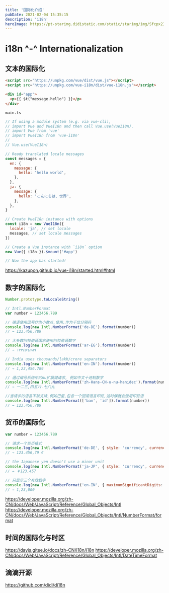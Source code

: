 ```yaml
---
title: '国际化介绍'
pubDate: 2021-02-04 15:35:15
description: 'i18n'
heroImage: https://pt-starimg.didistatic.com/static/starimg/img/Sfcpx2Idb81617332835056.png
---
```


# i18n ^-^ Internationalization

## 文本的国际化

```html
<script src="https://unpkg.com/vue/dist/vue.js"></script>
<script src="https://unpkg.com/vue-i18n/dist/vue-i18n.js"></script>

<div id="app">
  <p>{{ $t("message.hello") }}</p>
</div>
```

`main.ts`

```js
// If using a module system (e.g. via vue-cli),
// import Vue and VueI18n and then call Vue.use(VueI18n).
// import Vue from 'vue'
// import VueI18n from 'vue-i18n'
//
// Vue.use(VueI18n)

// Ready translated locale messages
const messages = {
  en: {
    message: {
      hello: 'hello world',
    },
  },
  ja: {
    message: {
      hello: 'こんにちは、世界',
    },
  },
}

// Create VueI18n instance with options
const i18n = new VueI18n({
  locale: 'ja', // set locale
  messages, // set locale messages
})

// Create a Vue instance with `i18n` option
new Vue({ i18n }).$mount('#app')

// Now the app has started!
```

https://kazupon.github.io/vue-i18n/started.html#html

## 数字的国际化

```js
Number.prototype.toLocaleString()

// Intl.NumberFormat
var number = 123456.789

// 德语使用逗号作为小数点,使用.作为千位分隔符
console.log(new Intl.NumberFormat('de-DE').format(number))
// → 123.456,789

// 大多数阿拉伯语国家使用阿拉伯语数字
console.log(new Intl.NumberFormat('ar-EG').format(number))
// → ١٢٣٤٥٦٫٧٨٩

// India uses thousands/lakh/crore separators
console.log(new Intl.NumberFormat('en-IN').format(number))
// → 1,23,456.789

// 通过编号系统中的nu扩展键请求, 例如中文十进制数字
console.log(new Intl.NumberFormat('zh-Hans-CN-u-nu-hanidec').format(number))
// → 一二三,四五六.七八九

//当请求的语言不被支持,例如巴里,包含一个回滚语言印尼,这时候就会使用印尼语
console.log(new Intl.NumberFormat(['ban', 'id']).format(number))
// → 123.456,789
```

## 货币的国际化

```js
var number = 123456.789

// 请求一个货币格式
console.log(new Intl.NumberFormat('de-DE', { style: 'currency', currency: 'EUR' }).format(number))
// → 123.456,79 €

// the Japanese yen doesn't use a minor unit
console.log(new Intl.NumberFormat('ja-JP', { style: 'currency', currency: 'JPY' }).format(number))
// → ￥123,457

// 只显示三个有效数字
console.log(new Intl.NumberFormat('en-IN', { maximumSignificantDigits: 3 }).format(number))
// → 1,23,000
```

https://developer.mozilla.org/zh-CN/docs/Web/JavaScript/Reference/Global_Objects/Intl
https://developer.mozilla.org/zh-CN/docs/Web/JavaScript/Reference/Global_Objects/Intl/NumberFormat/format

## 时间的国际化与时区

https://dayjs.gitee.io/docs/zh-CN/i18n/i18n
https://developer.mozilla.org/zh-CN/docs/Web/JavaScript/Reference/Global_Objects/Intl/DateTimeFormat

## 滴滴开源

https://github.com/didi/di18n
